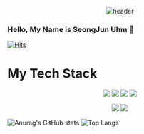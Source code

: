 <div align=center>
  
![header](https://capsule-render.vercel.app/api?type=Cylinder&color=gradient&customColorList=0,2,2,5,30&height=300&section=header&text=SeongJun's%20GitHub&fontSize=90)

</div>

### Hello, My Name is SeongJun Uhm 👋

[![Hits](https://hits.seeyoufarm.com/api/count/incr/badge.svg?url=https%3A%2F%2Fgithub.com%2Fdjatjdwns28%2Fdjatjdwns28&count_bg=%235174FF&title_bg=%23000000&icon=&icon_color=%23E7E7E7&title=hits&edge_flat=false)](https://hits.seeyoufarm.com)
<br>
<h1>My Tech Stack</h1>
<p align="center">
  <img src="https://img.shields.io/badge/Java-3776AB?style=for-the-badge&logo=Java&logoColor=#007396">
  <img src="https://img.shields.io/badge/Spring-6DB33F?style=for-the-badge&logo=Spring&logoColor=grey">
  <img src="https://img.shields.io/badge/SpringSecurity-6DB33F?style=for-the-badge&logo=SpringSecurity&logoColor=grey">
  <img src="https://img.shields.io/badge/MySql-4479A1?style=for-the-badge&logo=MySql&logoColor=black">
</p>
<p align="center">
  <img src="https://img.shields.io/badge/Notion-83B81A?style=for-the-badge&logo=Notion&logoColor=grey">
  <img src="https://img.shields.io/badge/GitHub-181717?style=for-the-badge&logo=GitHub&logoColor=grey">
</p>

![Anurag's GitHub stats](https://github-readme-stats.vercel.app/api?username=djatjdwns28&show_icons=true&theme=prussian)
![Top Langs](https://github-readme-stats.vercel.app/api/top-langs/?username=djatjdwns28&layout=compact&theme=city_lights)
<!--
**djatjdwns28/djatjdwns28** is a ✨ _special_ ✨ repository because its `README.md` (this file) appears on your GitHub profile.

Here are some ideas to get you started:

- 🔭 I’m currently working on ...
- 🌱 I’m currently learning ...
- 👯 I’m looking to collaborate on ...
- 🤔 I’m looking for help with ...
- 💬 Ask me about ...
- 📫 How to reach me: ...
- 😄 Pronouns: ...
- ⚡ Fun fact: ...
-->
